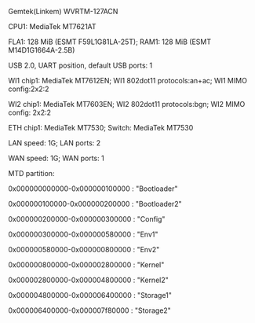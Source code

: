 Gemtek(Linkem) WVRTM-127ACN                                                         

CPU1: MediaTek MT7621AT                                                    

FLA1: 128 MiB (ESMT F59L1G81LA-25T); RAM1: 128 MiB (ESMT M14D1G1664A-2.5B)                                      

USB 2.0, UART position, default USB ports: 1                                

WI1 chip1: MediaTek MT7612EN; WI1 802dot11 protocols:an+ac; WI1 MIMO config:2x2:2                                                      

WI2 chip1: MediaTek MT7603EN; WI2 802dot11 protocols:bgn; WI2 MIMO config: 2x2:2                                                      

ETH chip1: MediaTek MT7530; Switch: MediaTek MT7530

LAN speed: 1G; LAN ports: 2

WAN speed: 1G; WAN ports: 1

MTD partition:

0x000000000000-0x000000100000 : "Bootloader"

0x000000100000-0x000000200000 : "Bootloader2"

0x000000200000-0x000000300000 : "Config"

0x000000300000-0x000000580000 : "Env1"

0x000000580000-0x000000800000 : "Env2"

0x000000800000-0x000002800000 : "Kernel"

0x000002800000-0x000004800000 : "Kernel2"

0x000004800000-0x000006400000 : "Storage1"

0x000006400000-0x000007f80000 : "Storage2"
